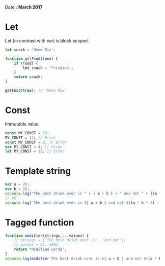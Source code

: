 Date : __March 2017__

# Let

Let (in contrast with var) is block scoped.
```js
let snack = 'Meow Mix';

function getFood(food) {
    if (food) {
        let snack = 'Friskies';
    }
    return snack;
}

getFood(true); // 'Meow Mix'
```

# Const

Immutable value.
```js
const MY_CONST = 23;
MY_CONST = 12; // Error
const MY_CONST = 2; // Error
var MY_CONST = 4; // Error
let MY_CONST = 12; // Error
```

# Template string

```js
var a = 26;
var b = 25;
console.log("The best drink ever is " + ( a + b ) + " and not " + ((a * b * 3) - 286) + ".");
// VS
console.log(`The best drink ever is ${ a + b } and not ${(a * b * 3) - 286}.`);
```

# Tagged function

```js
function modifier(strings,...values) {
    // strings = ['The best drink ever is', 'and not'];
    // values = 51, 1664
    return "Modified words";
}
console.log(modifier`The best drink ever is ${ a + b } and not ${(a * b * 3) - 286}.`);
```